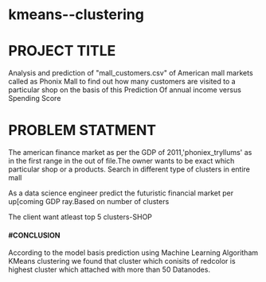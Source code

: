 # kmeans--clustering

# PROJECT TITLE
Analysis and prediction of "mall_customers.csv" of American mall markets called as Phonix Mall to find out how many customers are visited to a particular shop on the basis of this Prediction Of annual income versus Spending Score
# PROBLEM STATMENT
The american finance market as per the GDP of 2011,'phoniex_tryllums' as in the first range in the out of file.The owner wants to be exact which particular shop or a products. Search in different type of clusters in entire mall

As a data science engineer predict the futuristic financial market per up[coming GDP ray.Based on number of clusters

The client want atleast top 5 clusters-SHOP
#### #CONCLUSION
According to the model basis prediction using Machine Learning Algoritham KMeans clustering we found that cluster which conisits of redcolor is highest cluster which attached with more than 50 Datanodes.
